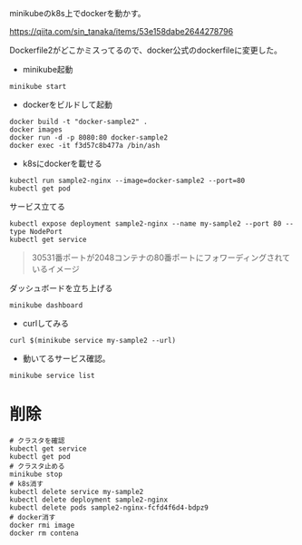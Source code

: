 

minikubeのk8s上でdockerを動かす。

https://qiita.com/sin_tanaka/items/53e158dabe2644278796

Dockerfile2がどこかミスってるので、docker公式のdockerfileに変更した。


- minikube起動    

```
minikube start
```

- dockerをビルドして起動    


```
docker build -t "docker-sample2" .
docker images
docker run -d -p 8080:80 docker-sample2
docker exec -it f3d57c8b477a /bin/ash
```

- k8sにdockerを載せる    

```
kubectl run sample2-nginx --image=docker-sample2 --port=80
kubectl get pod
```

サービス立てる    

```
kubectl expose deployment sample2-nginx --name my-sample2 --port 80 --type NodePort
kubectl get service
```

>30531番ポートが2048コンテナの80番ポートにフォワーディングされているイメージ


ダッシュボードを立ち上げる    


```
minikube dashboard
```


- curlしてみる    


```
curl $(minikube service my-sample2 --url)
```

- 動いてるサービス確認。    


```
minikube service list
```


# 削除


```
# クラスタを確認
kubectl get service
kubectl get pod
# クラスタ止める
minikube stop
# k8s消す
kubectl delete service my-sample2
kubectl delete deployment sample2-nginx
kubectl delete pods sample2-nginx-fcfd4f6d4-bdpz9
# docker消す
docker rmi image
docker rm contena
```

